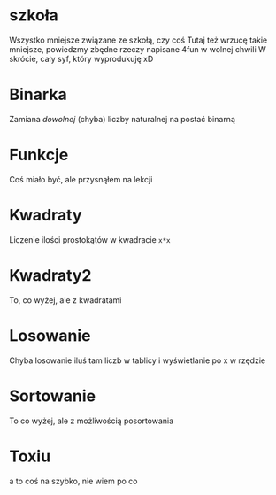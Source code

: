 # szkoła

Wszystko mniejsze związane ze szkołą, czy coś
Tutaj też wrzucę takie mniejsze, powiedzmy zbędne rzeczy napisane 4fun w wolnej chwili
W skrócie, cały syf, który wyprodukuję xD


# Binarka
Zamiana *dowolnej* (chyba) liczby naturalnej na postać binarną

# Funkcje
Coś miało być, ale przysnąłem na lekcji

# Kwadraty
Liczenie ilości prostokątów w kwadracie `x*x`

# Kwadraty2
To, co wyżej, ale z kwadratami

# Losowanie
Chyba losowanie iluś tam liczb w tablicy i wyświetlanie po x w rzędzie

# Sortowanie
To co wyżej, ale z możliwością posortowania

# Toxiu
a to coś na szybko, nie wiem po co
